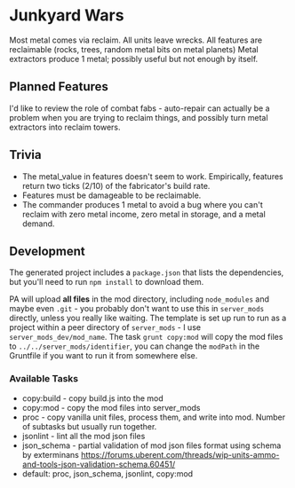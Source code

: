 # Junkyard Wars

Most metal comes via reclaim.  All units leave wrecks.  All features are reclaimable (rocks, trees, random metal bits on metal planets)  Metal extractors produce 1 metal; possibly useful but not enough by itself.

## Planned Features

I'd like to review the role of combat fabs - auto-repair can actually be a problem when you are trying to reclaim things, and possibly turn metal extractors into reclaim towers.

## Trivia

- The metal_value in features doesn't seem to work.  Empirically, features return two ticks (2/10) of the fabricator's build rate.
- Features must be damageable to be reclaimable.
- The commander produces 1 metal to avoid a bug where you can't reclaim with zero metal income, zero metal in storage, and a metal demand.

## Development

The generated project includes a `package.json` that lists the dependencies, but you'll need to run `npm install` to download them.

PA will upload **all files** in the mod directory, including `node_modules` and maybe even `.git` - you probably don't want to use this in `server_mods` directly, unless you really like waiting.  The template is set up run to run as a project within a peer directory of `server_mods` - I use `server_mods_dev/mod_name`.  The task `grunt copy:mod` will copy the mod files to `../../server_mods/identifier`, you can change the `modPath` in the Gruntfile if you want to run it from somewhere else.

### Available Tasks

- copy:build - copy build.js into the mod
- copy:mod - copy the mod files into server_mods
- proc - copy vanilla unit files, process them, and write into mod.  Number of subtasks but usually run together.
- jsonlint - lint all the mod json files
- json_schema - partial validation of mod json files format using schema by exterminans https://forums.uberent.com/threads/wip-units-ammo-and-tools-json-validation-schema.60451/
- default: proc, json_schema, jsonlint, copy:mod
